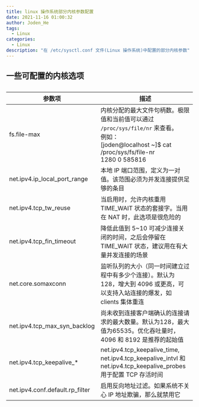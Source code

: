 ```yaml
---
title: linux 操作系统部分内核参数配置
date: 2021-11-16 01:00:32
author: Joden_He
tags:
  - Linux
categories: 
  - Linux
description: "在 /etc/sysctl.conf 文件(Linux 操作系统)中配置的部分内核参数"
---
```




## 一些可配置的内核选项

## 

| 参数项                          | 描述                                                         |
| ------------------------------- | ------------------------------------------------------------ |
| fs.file-max                     | 内核分配的最大文件句柄数。极限值和当前值可以通过 `/proc/sys/file/nr` 来查看。<br />例如：<br />[joden@localhost ~]$ cat /proc/sys/fs/file-nr<br/>1280    0       585816 |
| net.ipv4.ip_local_port_range    | 本地 IP 端口范围，定义为一对值。该范围必须为并发连接提供足够的条目 |
| net.ipv4.tcp_tw_reuse           | 当启用时，允许内核重用 TIME_WAIT 状态的套接字。当用在 NAT 时，此选项是很危险的 |
| net.ipv4.tcp_fin_timeout        | 降低此值到 5~10 可减少连接关闭的时间，之后会停留在 TIME_WAIT 状态，建议用在有大量并发连接的场景 |
| net.core.somaxconn              | 监听队列的大小（同一时间建立过程中有多少个连接）。默认为128，增大到 4096 或更高，可以支持入站连接的爆发，如 clients 集体重连 |
| net.ipv4.tcp_max_syn_backlog    | 尚未收到连接客户端确认的连接请求的最大数量。默认为128，最大值为65535。优化吞吐量时，4096 和 8192 是推荐的起始值 |
| net.ipv4.tcp_keepalive_*        | net.ipv4.tcp_keepalive_time, net.ipv4.tcp_keepalive_intvl 和 net.ipv4.tcp_keepalive_probes 用于配置 TCP 存活时间 |
| net.ipv4.conf.default.rp_filter | 启用反向地址过滤。如果系统不关心 IP 地址欺骗，那么就禁用它   |

